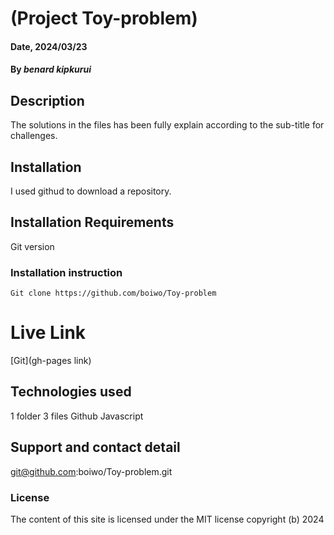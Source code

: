 # (Project Toy-problem)

#### Date, 2024/03/23

#### By *benard kipkurui*

## Description
The solutions in the files has been fully explain according to the sub-title for challenges.

## Installation
I used githud to download a repository.

## Installation Requirements
Git version

### Installation instruction
```
Git clone https://github.com/boiwo/Toy-problem

```

# Live Link
[Git](gh-pages link)

## Technologies used
1 folder
3 files
Github
Javascript

## Support and contact detail
git@github.com:boiwo/Toy-problem.git

### License
The content of this site is licensed under the MIT license
copyright (b) 2024

